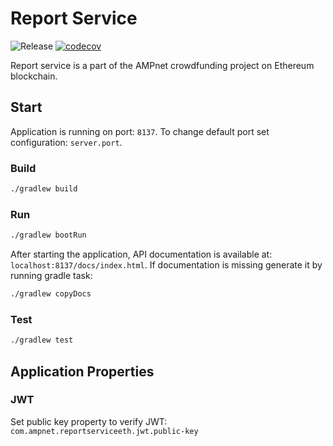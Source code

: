 # Report Service

![Release](https://github.com/AMPnet/report-service-eth/workflows/Release/badge.svg?branch=master) [![codecov](https://codecov.io/gh/AMPnet/report-service-eth/branch/master/graph/badge.svg)](https://codecov.io/gh/AMPnet/report-service-eth)


Report service is a part of the AMPnet crowdfunding project on Ethereum blockchain.

## Start

Application is running on port: `8137`. To change default port set configuration: `server.port`.

### Build

```sh
./gradlew build
```

### Run

```sh
./gradlew bootRun
```

After starting the application, API documentation is available at: `localhost:8137/docs/index.html`.
If documentation is missing generate it by running gradle task:

```sh
./gradlew copyDocs
```

### Test

```sh
./gradlew test
```

## Application Properties

### JWT

Set public key property to verify JWT: `com.ampnet.reportserviceeth.jwt.public-key`
